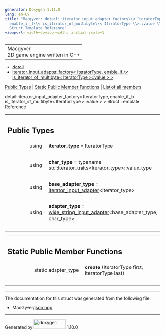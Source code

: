 ```yaml
---
generator: Doxygen 1.10.0
lang: en-US
title: "Macgyver: detail::iterator_input_adapter_factory\\< IteratorType,
  enable_if_t\\< is_iterator_of_multibyte\\< IteratorType \\>::value \\> \\>
  Struct Template Reference"
viewport: width=device-width, initial-scale=1
---
```


<div id="top">

<div id="titlearea">

<table data-cellspacing="0" data-cellpadding="0">
<colgroup>
<col style="width: 100%" />
</colgroup>
<tbody>
<tr id="projectrow" class="odd">
<td id="projectalign"><div id="projectname">
Macgyver
</div>
<div id="projectbrief">
2D game engine written in C++
</div></td>
</tr>
</tbody>
</table>

</div>

<div id="main-nav">

</div>

<div id="nav-path" class="navpath">

- <a href="namespacedetail.html" class="el">detail</a>
- <a
  href="structdetail_1_1iterator__input__adapter__factory_3_01_iterator_type_00_01enable__if__t_3_01is__5cecb9bc5a87721b11b4762b91835d89.html"
  class="el">iterator_input_adapter_factory&lt; IteratorType,
  enable_if_t&lt; is_iterator_of_multibyte&lt; IteratorType &gt;::value
  &gt; &gt;</a>

</div>

</div>

<div class="header">

<div class="summary">

[Public Types](#pub-types) \| [Static Public Member
Functions](#pub-static-methods) \| [List of all
members](structdetail_1_1iterator__input__adapter__factory_3_01_iterator_type_00_01enable__if__t_3_01is__b8ae329d21357285431645bf5dffa690.html)

</div>

<div class="headertitle">

<div class="title">

detail::iterator_input_adapter_factory\< IteratorType, enable_if_t\<
is_iterator_of_multibyte\< IteratorType \>::value \> \> Struct Template
Reference

</div>

</div>

</div>

<div class="contents">

<table class="memberdecls">
<colgroup>
<col style="width: 50%" />
<col style="width: 50%" />
</colgroup>
<tbody>
<tr class="odd heading">
<td colspan="2"><h2 id="public-types" class="groupheader"><span
id="pub-types"></span> Public Types</h2></td>
</tr>
<tr id="r_ae840993e679fd93faefa34b273b96d8b"
class="even memitem:ae840993e679fd93faefa34b273b96d8b">
<td class="memItemLeft" style="text-align: right;"
data-valign="top"><span id="ae840993e679fd93faefa34b273b96d8b"></span>
using </td>
<td class="memItemRight"
data-valign="bottom"><strong>iterator_type</strong> = IteratorType</td>
</tr>
<tr class="odd separator:ae840993e679fd93faefa34b273b96d8b">
<td colspan="2" class="memSeparator"> </td>
</tr>
<tr id="r_a024ec881421bb596438e5ee7033d2f61"
class="even memitem:a024ec881421bb596438e5ee7033d2f61">
<td class="memItemLeft" style="text-align: right;"
data-valign="top"><span id="a024ec881421bb596438e5ee7033d2f61"></span>
using </td>
<td class="memItemRight" data-valign="bottom"><strong>char_type</strong>
= typename std::iterator_traits&lt;iterator_type&gt;::value_type</td>
</tr>
<tr class="odd separator:a024ec881421bb596438e5ee7033d2f61">
<td colspan="2" class="memSeparator"> </td>
</tr>
<tr id="r_a366ed8a17446bb25026ccdc8e85fd42a"
class="even memitem:a366ed8a17446bb25026ccdc8e85fd42a">
<td class="memItemLeft" style="text-align: right;"
data-valign="top"><span id="a366ed8a17446bb25026ccdc8e85fd42a"></span>
using </td>
<td class="memItemRight"
data-valign="bottom"><strong>base_adapter_type</strong> = <a
href="classdetail_1_1iterator__input__adapter.html"
class="el">iterator_input_adapter</a>&lt;iterator_type&gt;</td>
</tr>
<tr class="odd separator:a366ed8a17446bb25026ccdc8e85fd42a">
<td colspan="2" class="memSeparator"> </td>
</tr>
<tr id="r_ab7241691093fde82e63d52a065ea859d"
class="even memitem:ab7241691093fde82e63d52a065ea859d">
<td class="memItemLeft" style="text-align: right;"
data-valign="top"><span id="ab7241691093fde82e63d52a065ea859d"></span>
using </td>
<td class="memItemRight"
data-valign="bottom"><strong>adapter_type</strong> = <a
href="classdetail_1_1wide__string__input__adapter.html"
class="el">wide_string_input_adapter</a>&lt;base_adapter_type,
char_type&gt;</td>
</tr>
<tr class="odd separator:ab7241691093fde82e63d52a065ea859d">
<td colspan="2" class="memSeparator"> </td>
</tr>
</tbody>
</table>

<table class="memberdecls">
<colgroup>
<col style="width: 50%" />
<col style="width: 50%" />
</colgroup>
<tbody>
<tr class="odd heading">
<td colspan="2"><h2 id="static-public-member-functions"
class="groupheader"><span id="pub-static-methods"></span> Static Public
Member Functions</h2></td>
</tr>
<tr id="r_ade87ec2596ed70e924a256e5b0711830"
class="even memitem:ade87ec2596ed70e924a256e5b0711830">
<td class="memItemLeft" style="text-align: right;"
data-valign="top"><span id="ade87ec2596ed70e924a256e5b0711830"></span>
static adapter_type </td>
<td class="memItemRight" data-valign="bottom"><strong>create</strong>
(IteratorType first, IteratorType last)</td>
</tr>
<tr class="odd separator:ade87ec2596ed70e924a256e5b0711830">
<td colspan="2" class="memSeparator"> </td>
</tr>
</tbody>
</table>

------------------------------------------------------------------------

The documentation for this struct was generated from the following file:

- MacGyver/<a href="json_8hpp_source.html" class="el">json.hpp</a>

</div>

------------------------------------------------------------------------

<span class="small">Generated
by [<img src="doxygen.svg" class="footer" width="104" height="31"
alt="doxygen" />](https://www.doxygen.org/index.html) 1.10.0</span>
